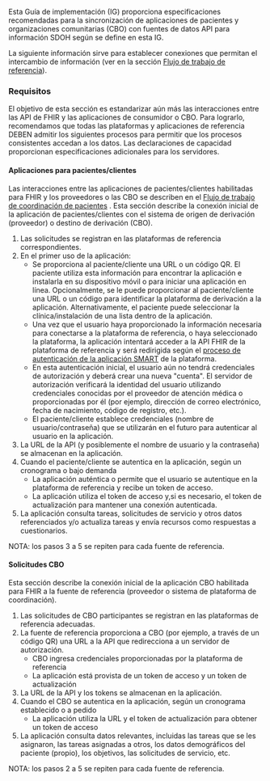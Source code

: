 Esta Guía de implementación (IG) proporciona especificaciones recomendadas para la sincronización de aplicaciones de pacientes y organizaciones comunitarias (CBO) con fuentes de datos API para información SDOH según se define en esta IG.

La siguiente información sirve para establecer conexiones que permitan el intercambio de información (ver en la sección [Flujo de trabajo de referencia](7-referralWorkflow.html)). 

### Requisitos

El objetivo de esta sección es estandarizar aún más las interacciones entre las API de FHIR y las aplicaciones de consumidor o CBO. Para lograrlo, recomendamos que todas las plataformas y aplicaciones de referencia DEBEN admitir los siguientes procesos para permitir que los procesos consistentes accedan a los datos. Las declaraciones de capacidad proporcionan especificaciones adicionales para los servidores.

#### Aplicaciones para pacientes/clientes

Las interacciones entre las aplicaciones de pacientes/clientes habilitadas para FHIR y los proveedores o las CBO se describen en el [Flujo de trabajo de coordinación de pacientes](7-referralWorkflow.html#flujo-de-trabajo-de-coordinación-de-pacientes) . Esta sección describe la conexión inicial de la aplicación de pacientes/clientes con el sistema de origen de derivación (proveedor) o destino de derivación (CBO).

1. Las solicitudes se registran en las plataformas de referencia correspondientes.
2. En el primer uso de la aplicación:
    * Se proporciona al paciente/cliente una URL o un código QR. El paciente utiliza esta información para encontrar la aplicación e instalarla en su dispositivo móvil o para iniciar una aplicación en línea. Opcionalmente, se le puede proporcionar al paciente/cliente una URL o un código para identificar la plataforma de derivación a la aplicación. Alternativamente, el paciente puede seleccionar la clínica/instalación de una lista dentro de la aplicación. 
    *  Una vez que el usuario haya proporcionado la información necesaria para conectarse a la plataforma de referencia, o haya seleccionado la plataforma, la aplicación intentará acceder a la API FHIR de la plataforma de referencia y será redirigida según el [proceso de autenticación de la aplicación SMART](https://www.hl7.org/fhir/smart-app-launch/app-launch.html#launch-app-standalone-launch) de la plataforma.
    * En esta autenticación inicial, el usuario aún no tendrá credenciales de autorización y deberá crear una nueva "cuenta". El servidor de autorización verificará la identidad del usuario utilizando credenciales conocidas por el proveedor de atención médica o proporcionadas por él (por ejemplo, dirección de correo electrónico, fecha de nacimiento, código de registro, etc.).
    * El paciente/cliente establece credenciales (nombre de usuario/contraseña) que se utilizarán en el futuro para autenticar al usuario en la aplicación.
3. La URL de la API (y posiblemente el nombre de usuario y la contraseña) se almacenan en la aplicación.
4. Cuando el paciente/cliente se autentica en la aplicación, según un cronograma o bajo demanda
    * La aplicación auténtica o permite que el usuario se autentique en la plataforma de referencia y recibe un token de acceso. 
    * La aplicación utiliza el token de acceso y,si es necesario, el token de actualización para mantener una conexión autenticada.
5. La aplicación consulta tareas, solicitudes de servicio y otros datos referenciados y/o actualiza tareas y envía recursos como respuestas a cuestionarios.

NOTA: los pasos 3 a 5 se repiten para cada fuente de referencia.

#### Solicitudes CBO

Esta sección describe la conexión inicial de la aplicación CBO habilitada para FHIR a la fuente de referencia (proveedor o sistema de plataforma de coordinación).

1. Las solicitudes de CBO participantes se registran en las plataformas de referencia adecuadas.
2. La fuente de referencia proporciona a CBO (por ejemplo, a través de un código QR) una URL a la API que redirecciona a un servidor de autorización.
    * CBO ingresa credenciales proporcionadas por la plataforma de referencia
    * La aplicación está provista de un token de acceso y un token de actualización
3. La URL de la API y los tokens se almacenan en la aplicación.
4. Cuando el CBO se autentica en la aplicación, según un cronograma establecido o a pedido
    * La aplicación utiliza la URL y el token de actualización para obtener un token de acceso
5. La aplicación consulta datos relevantes, incluidas las tareas que se les asignaron, las tareas asignadas a otros, los datos demográficos del paciente (propio), los objetivos, las solicitudes de servicio, etc.

NOTA: los pasos 2 a 5 se repiten para cada fuente de referencia.